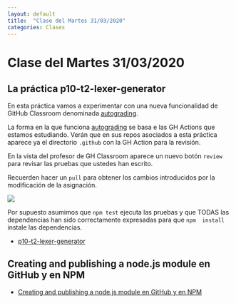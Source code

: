 ```yaml
---
layout: default
title:  "Clase del Martes 31/03/2020"
categories: Clases
---
```


# Clase del Martes 31/03/2020

## La práctica p10-t2-lexer-generator

En esta práctica vamos a experimentar con una nueva funcionalidad de
GitHub Classroom denominada [autograding](https://classroom.github.com/help/auto-grading).

La forma en la que funciona [autograding](https://classroom.github.com/help/auto-grading) se basa e las GH Actions que estamos estudiando. Verán que en sus repos asociados a esta práctica aparece ya el directorio `.github` con la GH Action para la revisión.


En la vista del profesor de GH Classroom aparece un nuevo botón `review` para revisar las pruebas que ustedes han escrito.

Recuerden hacer un `pull` para obtener los cambios introducidos por la modificación de la asignación.


![]({{site.baseurl}}/assets/images/github-classroom-autograde.png)

Por supuesto asumimos que `npm test` ejecuta las pruebas y que TODAS las dependencias han sido correctamente expresadas para que `npm  install` instale las dependencias.


* [p10-t2-lexer-generator]({{site.baseurl}}/tema2-expresiones-regulares-y-analisis-lexico/practicas/p10-t2-lexer-generator/)

## Creating and publishing a node.js module en GitHub y en NPM

* [Creating and publishing a node.js module en GitHub y en NPM]({{{site.baseurl}}/tema1-introduccion-a-javascript/creating-and-publishing-npm-module)

